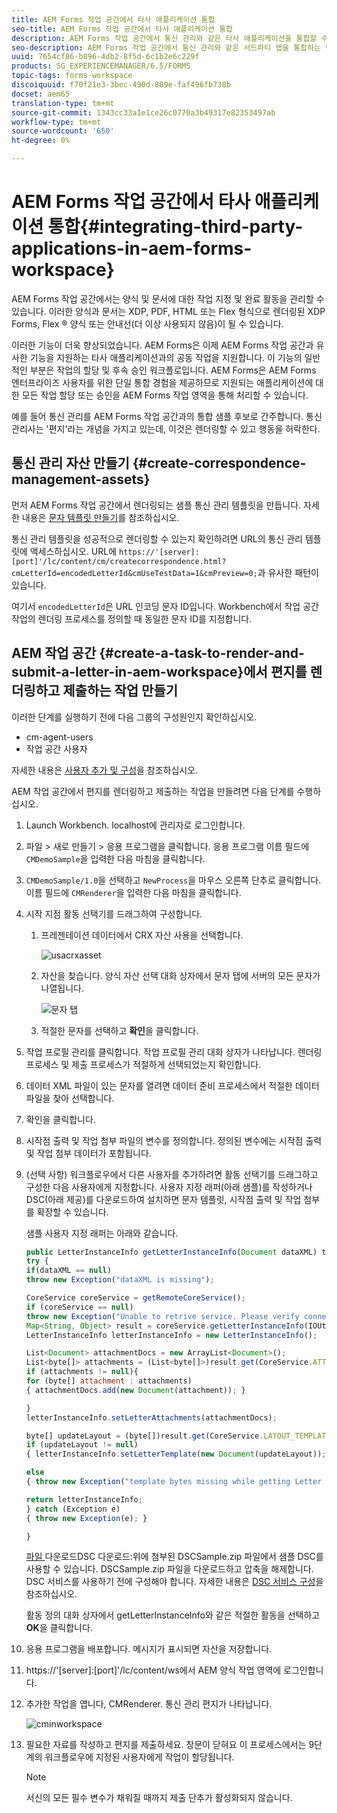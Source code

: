 ```yaml
---
title: AEM Forms 작업 공간에서 타사 애플리케이션 통합
seo-title: AEM Forms 작업 공간에서 타사 애플리케이션 통합
description: AEM Forms 작업 공간에서 통신 관리와 같은 타사 애플리케이션을 통합할 수 있습니다.
seo-description: AEM Forms 작업 공간에서 통신 관리와 같은 서드파티 앱을 통합하는 방법
uuid: 7654cf86-b896-4db2-8f5d-6c1b2e6c229f
products: SG_EXPERIENCEMANAGER/6.5/FORMS
topic-tags: forms-workspace
discoiquuid: f70f21e3-3bec-490d-889e-faf496fb738b
docset: aem65
translation-type: tm+mt
source-git-commit: 1343cc33a1e1ce26c0770a3b49317e82353497ab
workflow-type: tm+mt
source-wordcount: '650'
ht-degree: 0%

---
```



# AEM Forms 작업 공간에서 타사 애플리케이션 통합{#integrating-third-party-applications-in-aem-forms-workspace}

AEM Forms 작업 공간에서는 양식 및 문서에 대한 작업 지정 및 완료 활동을 관리할 수 있습니다. 이러한 양식과 문서는 XDP, PDF, HTML 또는 Flex 형식으로 렌더링된 XDP Forms, Flex ® 양식 또는 안내선(더 이상 사용되지 않음)이 될 수 있습니다.

이러한 기능이 더욱 향상되었습니다. AEM Forms은 이제 AEM Forms 작업 공간과 유사한 기능을 지원하는 타사 애플리케이션과의 공동 작업을 지원합니다. 이 기능의 일반적인 부분은 작업의 할당 및 후속 승인 워크플로입니다. AEM Forms은 AEM Forms 엔터프라이즈 사용자를 위한 단일 통합 경험을 제공하므로 지원되는 애플리케이션에 대한 모든 작업 할당 또는 승인을 AEM Forms 작업 영역을 통해 처리할 수 있습니다.

예를 들어 통신 관리를 AEM Forms 작업 공간과의 통합 샘플 후보로 간주합니다. 통신관리사는 &#39;편지&#39;라는 개념을 가지고 있는데, 이것은 렌더링할 수 있고 행동을 허락한다.

## 통신 관리 자산 만들기 {#create-correspondence-management-assets}

먼저 AEM Forms 작업 공간에서 렌더링되는 샘플 통신 관리 템플릿을 만듭니다. 자세한 내용은 [문자 템플릿 만들기](../../forms/using/create-letter.md)를 참조하십시오.

통신 관리 템플릿을 성공적으로 렌더링할 수 있는지 확인하려면 URL의 통신 관리 템플릿에 액세스하십시오. URL에 `https://'[server]:[port]'/lc/content/cm/createcorrespondence.html?cmLetterId=encodedLetterId&cmUseTestData=1&cmPreview=0;`과 유사한 패턴이 있습니다.

여기서 `encodedLetterId`은 URL 인코딩 문자 ID입니다. Workbench에서 작업 공간 작업의 렌더링 프로세스를 정의할 때 동일한 문자 ID를 지정합니다.

## AEM 작업 공간 {#create-a-task-to-render-and-submit-a-letter-in-aem-workspace}에서 편지를 렌더링하고 제출하는 작업 만들기

이러한 단계를 실행하기 전에 다음 그룹의 구성원인지 확인하십시오.

* cm-agent-users
* 작업 공간 사용자

자세한 내용은 [사용자 추가 및 구성](/help/forms/using/admin-help/adding-configuring-users.md)을 참조하십시오.

AEM 작업 공간에서 편지를 렌더링하고 제출하는 작업을 만들려면 다음 단계를 수행하십시오.

1. Launch Workbench. localhost에 관리자로 로그인합니다.
1. 파일 > 새로 만들기 > 응용 프로그램을 클릭합니다. 응용 프로그램 이름 필드에 `CMDemoSample`을 입력한 다음 마침을 클릭합니다.
1. `CMDemoSample/1.0`을 선택하고 `NewProcess`을 마우스 오른쪽 단추로 클릭합니다. 이름 필드에 `CMRenderer`을 입력한 다음 마침을 클릭합니다.
1. 시작 지점 활동 선택기를 드래그하여 구성합니다.

   1. 프레젠테이션 데이터에서 CRX 자산 사용을 선택합니다.

      ![usacrxasset](assets/useacrxasset.png)

   1. 자산을 찾습니다. 양식 자산 선택 대화 상자에서 문자 탭에 서버의 모든 문자가 나열됩니다.

      ![문자 탭](assets/letter_tab_new.png)

   1. 적절한 문자를 선택하고 **확인**&#x200B;을 클릭합니다.

1. 작업 프로필 관리를 클릭합니다. 작업 프로필 관리 대화 상자가 나타납니다. 렌더링 프로세스 및 제출 프로세스가 적절하게 선택되었는지 확인합니다.
1. 데이터 XML 파일이 있는 문자를 열려면 데이터 준비 프로세스에서 적절한 데이터 파일을 찾아 선택합니다.
1. 확인을 클릭합니다.
1. 시작점 출력 및 작업 첨부 파일의 변수를 정의합니다. 정의된 변수에는 시작점 출력 및 작업 첨부 데이터가 포함됩니다.
1. (선택 사항) 워크플로우에서 다른 사용자를 추가하려면 활동 선택기를 드래그하고 구성한 다음 사용자에게 지정합니다. 사용자 지정 래퍼(아래 샘플)를 작성하거나 DSC(아래 제공)를 다운로드하여 설치하면 문자 템플릿, 시작점 출력 및 작업 첨부를 확장할 수 있습니다.

   샘플 사용자 지정 래퍼는 아래와 같습니다.

   ```javascript
   public LetterInstanceInfo getLetterInstanceInfo(Document dataXML) throws Exception {
   try {
   if(dataXML == null)
   throw new Exception("dataXML is missing");
   
   CoreService coreService = getRemoteCoreService();
   if (coreService == null)
   throw new Exception("Unable to retrive service. Please verify connection details.");
   Map<String, Object> result = coreService.getLetterInstanceInfo(IOUtils.toString(dataXML.getInputStream(), "UTF-8"));
   LetterInstanceInfo letterInstanceInfo = new LetterInstanceInfo();
   
   List<Document> attachmentDocs = new ArrayList<Document>();
   List<byte[]> attachments = (List<byte[]>)result.get(CoreService.ATTACHMENT_KEY);
   if (attachments != null){
   for (byte[] attachment : attachments)
   { attachmentDocs.add(new Document(attachment)); }
   
   }
   letterInstanceInfo.setLetterAttachments(attachmentDocs);
   
   byte[] updateLayout = (byte[])result.get(CoreService.LAYOUT_TEMPLATE_KEY);
   if (updateLayout != null)
   { letterInstanceInfo.setLetterTemplate(new Document(updateLayout)); }
   
   else
   { throw new Exception("template bytes missing while getting Letter instance Info."); }
   
   return letterInstanceInfo;
   } catch (Exception e)
   { throw new Exception(e); }
   
   }
   ```

   [파일 ](assets/dscsample.zip)
다운로드DSC 다운로드:위에 첨부된 DSCSample.zip 파일에서 샘플 DSC를 사용할 수 있습니다. DSCSample.zip 파일을 다운로드하고 압축을 해제합니다. DSC 서비스를 사용하기 전에 구성해야 합니다. 자세한 내용은 [DSC 서비스 구성](../../forms/using/add-action-button-in-create-correspondence-ui.md#p-configure-the-dsc-service-p)을 참조하십시오.

   활동 정의 대화 상자에서 getLetterInstanceInfo와 같은 적절한 활동을 선택하고 **OK**&#x200B;을 클릭합니다.

1. 응용 프로그램을 배포합니다. 메시지가 표시되면 자산을 저장합니다.
1. https://&#39;[server]:[port]&#39;/lc/content/ws에서 AEM 양식 작업 영역에 로그인합니다.
1. 추가한 작업을 엽니다, CMRenderer. 통신 관리 편지가 나타납니다.

   ![cminworkspace](assets/cminworkspace.png)

1. 필요한 자료를 작성하고 편지를 제출하세요. 창문이 닫혀요 이 프로세스에서는 9단계의 워크플로우에 지정된 사용자에게 작업이 할당됩니다.

   >[!NOTE]
   >
   >서신의 모든 필수 변수가 채워질 때까지 제출 단추가 활성화되지 않습니다.
